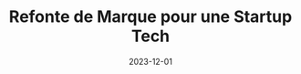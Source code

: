 ---
layout: project.njk
title: Refonte de Marque pour une Startup Tech
client: InnovateTech
date: 2023-12-01
permalink: "/fr/projects/{{ page.fileSlug }}/"
locale: fr
featuredImage: https://images.unsplash.com/photo-1542744173-8e7e53415bb0
components:
  - type: hero
    title: Refonte de Marque pour une Startup Tech
    subtitle: Transformer la présence sur le marché d'InnovateTech
    image: https://images.unsplash.com/photo-1542744173-8e7e53415bb0
    fullHeight: true
    cta:
      text: Voir le Site
      url: https://example.com

  - type: twoColumns
    columns:
      - content: |
          ## Défi
          InnovateTech avait besoin d'une refonte complète de sa marque pour mieux se positionner sur le marché technologique concurrentiel. Leur identité de marque existante ne parvenait pas à communiquer leur approche innovante et leur leadership sur le marché.
      - content: |
          ## Solution
          Nous avons développé une stratégie de marque complète qui comprenait :
          - Nouveau système d'identité visuelle
          - Mise à jour du cadre de messagerie
          - Langage de design digital-first
          - Suite d'icônes personnalisée

  - type: twoImages
    first: https://images.unsplash.com/photo-1542744094-24638eff58bb
    firstAlt: Ancienne image de marque InnovateTech
    second: https://images.unsplash.com/photo-1542744173-05336fcc7ad4
    secondAlt: Nouvelle image de marque InnovateTech

  - type: threeColumns
    columns:
      - content: |
          ### Reconnaissance de Marque
          150% d'augmentation de la reconnaissance de la marque auprès du public cible
      - content: |
          ### Engagement Utilisateur
          45% d'amélioration de l'engagement utilisateur sur toutes les plateformes
      - content: |
          ### Génération de Leads
          Multiplication par 3 des leads qualifiés grâce au nouveau positionnement de marque

  - type: gallery
    images:
      - url: https://images.unsplash.com/photo-1542744094-3a31f272c490
        alt: Guide de la Marque
      - url: https://images.unsplash.com/photo-1542744094-5a42f0898ed5
        alt: Refonte du Site Web
      - url: https://images.unsplash.com/photo-1542744094-0d3ea75f40e3
        alt: Design de l'Application Mobile

  - type: leadMagnet
    title: Obtenez Notre Guide de Branding
    description: Découvrez notre méthodologie détaillée pour transformer les marques
    buttonText: Télécharger le Guide
    image: https://images.unsplash.com/photo-1542744094-97abc35975b0
    imageAlt: Couverture du guide de branding

challenge: |
  InnovateTech avait besoin d'une refonte complète de sa marque pour mieux se positionner sur le marché technologique concurrentiel. Leur identité de marque existante ne parvenait pas à communiquer leur approche innovante et leur leadership sur le marché.
solution: |
  Nous avons développé une stratégie de marque complète qui comprenait :
  - Nouveau système d'identité visuelle
  - Mise à jour du cadre de messagerie
  - Langage de design digital-first
  - Suite d'icônes personnalisée
results: |
  - 150% d'augmentation de la reconnaissance de la marque
  - 45% d'amélioration de l'engagement utilisateur
  - Multiplication par 3 des leads qualifiés
tags:
  - Branding
  - Stratégie
  - Design
---